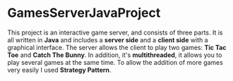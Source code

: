# GamesServerJavaProject

This project is an interactive game server, and consists of three parts. 
It is all written in **Java** and includes a **server side** and a **client side** with a graphical interface. 
The server allows the client to play two games: **Tic Tac Toe** and **Catch The Bunny**. 
In addition, it's **multithreaded**, it allows you to play several games at the same time. 
To allow the addition of more games very easily I used **Strategy Pattern**.
